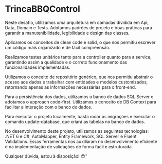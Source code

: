 # TrincaBBQControl

Neste desafio, utilizamos uma arquitetura em camadas dividida em Api, Data, Domain e Tests. Adotamos padrões de projeto e boas práticas para garantir a manutenibilidade, legibilidade e design das classes.

Aplicamos os conceitos de clean code e solid, o que nos permitiu escrever um código mais organizado e de fácil compreensão.

Realizamos testes unitários tanto para a controller quanto para a service, garantindo assim a qualidade e o correto funcionamento das funcionalidades implementadas.

Utilizamos o conceito de repositório genérico, que nos permitiu abstrair o acesso aos dados e trabalhar com entidades e modelos customizados, retornando apenas as informações necessárias para o front-end.

Para a persistência dos dados, utilizamos o banco de dados SQL Server e adotamos o approach code-first. Utilizamos o conceito de DB Context para facilitar a interação com o banco de dados.

Para executar o projeto localmente, basta rodar as migrações e executar o comando update-database, que criará as tabelas no banco de dados.

No desenvolvimento deste projeto, utilizamos as seguintes tecnologias: .NET 6 e C#, AutoMapper, Entity Framework, SQL Server e Fluent Validations. Essas ferramentas nos auxiliaram no desenvolvimento eficiente e na implementação de validações de forma fácil e estruturada.

Qualquer dúvida, estou à disposição! 😊"
